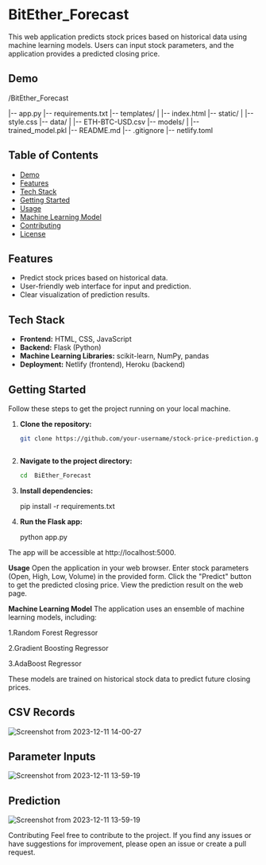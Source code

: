 # BitEther_Forecast


This web application predicts stock prices based on historical data using machine learning models. Users can input stock parameters, and the application provides a predicted closing price.

## Demo





/BitEther_Forecast


|-- app.py
|-- requirements.txt
|-- templates/
|   |-- index.html
|-- static/
|   |-- style.css
|-- data/
|   |-- ETH-BTC-USD.csv
|-- models/
|   |-- trained_model.pkl
|-- README.md
|-- .gitignore
|-- netlify.toml






## Table of Contents
- [Demo](#demo)
- [Features](#features)
- [Tech Stack](#tech-stack)
- [Getting Started](#getting-started)
- [Usage](#usage)
- [Machine Learning Model](#machine-learning-model)
- [Contributing](#contributing)
- [License](#license)


## Features

- Predict stock prices based on historical data.
- User-friendly web interface for input and prediction.
- Clear visualization of prediction results.

## Tech Stack

- **Frontend:** HTML, CSS, JavaScript
- **Backend:** Flask (Python)
- **Machine Learning Libraries:** scikit-learn, NumPy, pandas
- **Deployment:** Netlify (frontend), Heroku (backend)

## Getting Started

Follow these steps to get the project running on your local machine.

1. **Clone the repository:**

   ```bash
   git clone https://github.com/your-username/stock-price-prediction.git



2. **Navigate to the project directory:**

   ```bash
   cd  BiEther_Forecast

3. **Install dependencies:**

   pip install -r requirements.txt


4. **Run the Flask app:**

   python app.py

The app will be accessible at http://localhost:5000.

**Usage**
Open the application in your web browser.
Enter stock parameters (Open, High, Low, Volume) in the provided form.
Click the "Predict" button to get the predicted closing price.
View the prediction result on the web page.


**Machine Learning Model**
The application uses an ensemble of machine learning models, including:

1.Random Forest Regressor


2.Gradient Boosting Regressor


3.AdaBoost Regressor

These models are trained on historical stock data to predict future closing prices.


## CSV Records


![Screenshot from 2023-12-11 14-00-27](https://github.com/Gokulachalam/BitEther_Forecast/assets/89055461/ae5b9316-c77d-444c-9b5e-a416168c9054)






## Parameter Inputs

![Screenshot from 2023-12-11 13-59-19](https://github.com/Gokulachalam/BitEther_Forecast/assets/89055461/c96a7a5e-d1b0-4661-8cb7-e67dd10cd0da)




## Prediction

![Screenshot from 2023-12-11 13-59-19](https://github.com/Gokulachalam/BitEther_Forecast/assets/89055461/ab58eb59-7d02-4c82-9b7c-429056c1698a)



Contributing
Feel free to contribute to the project. If you find any issues or have suggestions for improvement, please open an issue or create a pull request.



